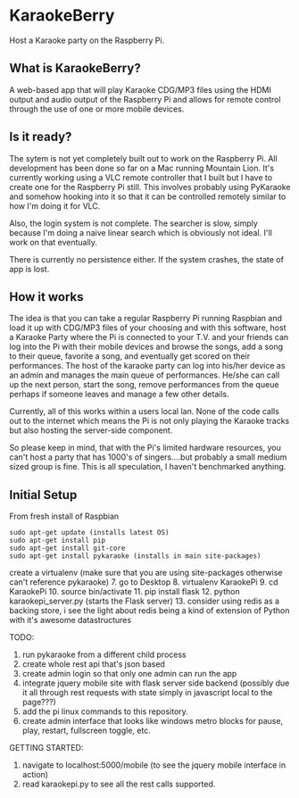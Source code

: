 # KaraokeBerry

Host a Karaoke party on the Raspberry Pi.

## What is KaraokeBerry?

A web-based app that will play Karaoke CDG/MP3 files using the HDMI output and audio output of the Raspberry Pi and allows for remote control through the use of one or more mobile devices.

## Is it ready?

The sytem is not yet completely built out to work on the Raspberry Pi.  All development has been done so far on a Mac running Mountain Lion.  It's currently working using a VLC remote controller that I built but I have to create one for the Raspberry Pi still.  This involves probably using PyKaraoke and somehow hooking into it so that it can be controlled remotely similar to how I'm doing it for VLC.

Also, the login system is not complete.  The searcher is slow, simply because I'm doing a naive linear search which is obviously not ideal.  I'll work on that eventually.

There is currently no persistence either.  If the system crashes, the state of app is lost.

## How it works

The idea is that you can take a regular Raspberry Pi running Raspbian and load it up with CDG/MP3 files of your choosing and with this software, host a Karaoke Party where the Pi is connected to your T.V. and your friends can log into the Pi with their mobile devices and browse the songs, add a song to their queue, favorite a song, and eventually get scored on their performances.  The host of the karaoke party can log into his/her device as an admin and manages the main queue of performances.  He/she can call up the next person, start the song, remove performances from the queue perhaps if someone leaves and manage a few other details.

Currently, all of this works within a users local lan.  None of the code calls out to the internet which means the Pi is not only playing the Karaoke tracks but also hosting the server-side component.

So please keep in mind, that with the Pi's limited hardware resources, you can't host a party that has 1000's of singers....but probably a small medium sized group is fine.  This is all speculation, I haven't benchmarked anything.


## Initial Setup

From fresh install of Raspbian

    sudo apt-get update (installs latest OS)
    sudo apt-get install pip
    sudo apt-get install git-core
    sudo apt-get install pykaraoke (installs in main site-packages)

create a virtualenv (make sure that you are using site-packages otherwise can't reference pykaraoke)
7. go to Desktop
8. virtualenv KaraokePi
9. cd KaraokePi
10. source bin/activate
11. pip install flask
12. python karaokepi_server.py (starts the Flask server)
13. consider using redis as a backing store, i see the light about redis being a kind of extension of Python with it's awesome datastructures

TODO:

1. run pykaraoke from a different child process
2. create whole rest api that's json based
3. create admin login so that only one admin can run the app
4. integrate jquery mobile site with flask server side backend (possibly due it all through rest requests with state simply in javascript local to the page???)
5. add the pi linux commands to this repository.
6. create admin interface that looks like windows metro blocks for pause, play, restart, fullscreen toggle, etc.

GETTING STARTED:
1. navigate to localhost:5000/mobile  (to see the jquery mobile interface in action)
2. read karaokepi.py to see all the rest calls supported.
